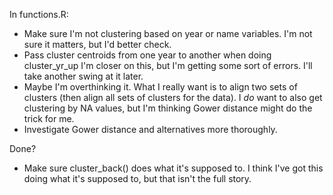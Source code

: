 In functions.R:
* Make sure I'm not clustering based on year or name variables. I'm not sure it matters, but I'd better check.
* Pass cluster centroids from one year to another when doing cluster_yr_up
I'm closer on this, but I'm getting some sort of errors. I'll take another swing at it later.
* Maybe I'm overthinking it. What I really want is to align two sets of clusters (then align all sets of clusters for the data). I *do* want to also get clustering by NA values, but I'm thinking Gower distance might do the trick for me.
* Investigate Gower distance and alternatives more thoroughly.

Done?
* Make sure cluster_back() does what it's supposed to.
I think I've got this doing what it's supposed to, but that isn't the full story.